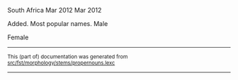 

South Africa
Mar 2012
Mar 2012

Added. Most popular names.
Male

Female

* * *

<small>This (part of) documentation was generated from [src/fst/morphology/stems/propernouns.lexc](https://github.com/giellalt/lang-gle/blob/main/src/fst/morphology/stems/propernouns.lexc)</small>

---

